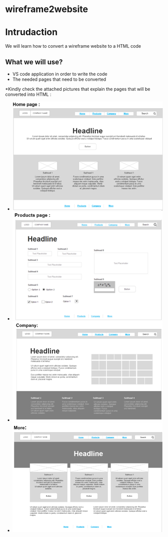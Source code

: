 # wireframe2website

# Intrudaction
We will learn how to convert a wireframe website to a HTML code 

## What we will use?
+ VS code application in order to write the code
+ The needed pages that need to be converted

*Kindly check the attached pictures that explain the pages that will be converted into HTML :
+ ![Homepage](Homepage.png)
+ ![Productspage](Producspage.png)
+ ![Company](Company.png)
+ ![More](More.png)

